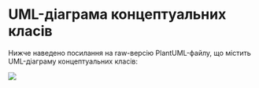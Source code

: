 # UML-діаграма концептуальних класів

Нижче наведено посилання на raw-версію PlantUML-файлу, що містить UML-діаграму концептуальних класів:

![](http://www.plantuml.com/plantuml/proxy?cache=no&src=https://raw.githubusercontent.com/Lamikor/SoftWare/refs/heads/Laboratory_work_3/2-SoftwareDesign/2.1-UMLConceptClasses/UML-ConceptClasses.puml?token=GHSAT0AAAAAADBB6UHYRZRGIYDKXKYJGJ2YZ7VQ4AA)
